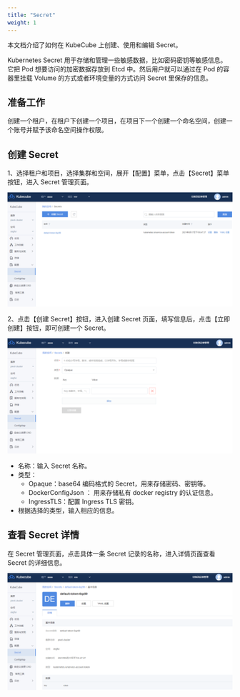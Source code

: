 ```yaml
---
title: "Secret"
weight: 1
---
```


本文档介绍了如何在 KubeCube 上创建、使用和编辑 Secret。

Kubernetes Secret 用于存储和管理一些敏感数据，比如密码密钥等敏感信息。它把 Pod 想要访问的加密数据存放到 Etcd 中。然后用户就可以通过在 Pod 的容器里挂载 Volume 的方式或者环境变量的方式访问 Secret 里保存的信息。

## 准备工作

创建一个租户，在租户下创建一个项目，在项目下一个创建一个命名空间，创建一个账号并赋予该命名空间操作权限。

## 创建 Secret

1、选择租户和项目，选择集群和空间，展开【配置】菜单，点击【Secret】菜单按钮，进入 Secret 管理页面。

![manage.png](\imgs\user-guide\ns-scoped-res\config\secret\manage.png)

2、点击【创建 Secret】按钮，进入创建 Secret 页面，填写信息后，点击【立即创建】按钮，即可创建一个 Secret。

![create.png](\imgs\user-guide\ns-scoped-res\config\secret\create.png)

- 名称：输入 Secret 名称。
- 类型：
  - Opaque：base64 编码格式的 Secret，用来存储密码、密钥等。
  - DockerConfigJson ： 用来存储私有 docker registry 的认证信息。
  - IngressTLS：配置 Ingress TLS 密钥。
- 根据选择的类型，输入相应的信息。

## 查看 Secret 详情

在 Secret 管理页面，点击具体一条 Secret 记录的名称，进入详情页面查看 Secret 的详细信息。

![detail.png](\imgs\user-guide\ns-scoped-res\config\secret\detail.png)

 





